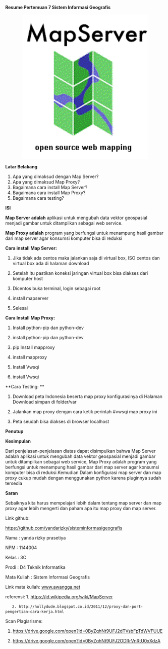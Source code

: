 **Resume Pertemuan 7 Sistem Informasi Geografis**

<p align="center">
  <img src="../../img/2.png" width="400px">
</p>

**Latar Belakang**

1. Apa yang dimaksud dengan Map Server?
2. Apa yang dimaksud Map Proxy?
3. Bagaimana cara install Map Server?
4. Bagaimana cara install Map Proxy?
5. Bagaimana cara testing?

**ISI**

**Map Server adalah** aplikasi untuk mengubah data vektor geospasial menjadi gambar untuk ditampilkan sebagai web service.

**Map Proxy adalah** program yang berfungsi untuk menampung hasil gambar dari map server agar konsumsi komputer bisa di reduksi

**Cara install Map Server:**

1. Jika tidak ada centos maka jalankan saja di virtual box, ISO centos dan virtual box ada di halaman download

2. Setelah itu pastikan koneksi jaringan virtual box bisa diakses dari komputer host

3. Dicentos buka terminal, login sebagai root

4. install mapserver 

5. Selesai

**Cara Install Map Proxy:**

1. Install python-pip dan python-dev

2. install python-pip dan python-dev

3. pip Install mapproxy

4. install mapproxy

5. Install Vwsqi

6. install Vwsqi

**Cara Testing: **

1. Download peta Indonesia beserta map proxy konfigurasinya di Halaman Download simpan di folder/var

2. Jalankan map proxy dengan cara ketik perintah #vwsqi map proxy ini

3. Peta seudah bisa diakses di browser localhost

**Penutup**

**Kesimpulan**

Dari penjelasan-penjelasan diatas dapat disimpulkan bahwa Map Server adalah aplikasi untuk mengubah data vektor geospasial menjadi gambar untuk ditampilkan sebagai web service, Map Proxy adalah program yang berfungsi untuk menampung hasil gambar dari map server agar konsumsi komputer bisa di reduksi.Kemudian Dalam konfigurasi map server dan map proxy cukup mudah dengan menggunakan python karena pluginnya sudah tersedia

**Saran**

Sebaiknya kita harus mempelajari lebih dalam tentang map server dan map proxy agar lebih mengerti dan paham apa itu map proxy dan map server.

Link github:

https://github.com/yandarizky/sisteminformasigeografis

Nama : yanda rizky prasetiya

NPM : 1144004

Kelas : 3C

Prodi : D4 Teknik Informatika

Mata Kuliah : Sistem Informasi Geografis

Link mata kuliah: www.awangga.net

referensi: 1. https://id.wikipedia.org/wiki/MapServer
	   
	   2. http://hollydude.blogspot.co.id/2011/12/proxy-dan-port-pengertian-cara-kerja.html

Scan Plagiarisme:

1. https://drive.google.com/open?id=0ByZqhNt9UFJ2dTVsbFpTdWVFUUE

2. https://drive.google.com/open?id=0ByZqhNt9UFJ2ODRrVnRtU0xXdzA
